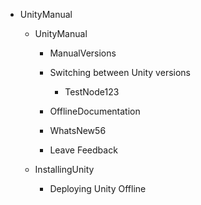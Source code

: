 
- UnityManual

  - UnityManual

    - ManualVersions
    - Switching between Unity versions

      - TestNode123

    - OfflineDocumentation
    - WhatsNew56
    - Leave Feedback

  - InstallingUnity

    - Deploying Unity Offline



